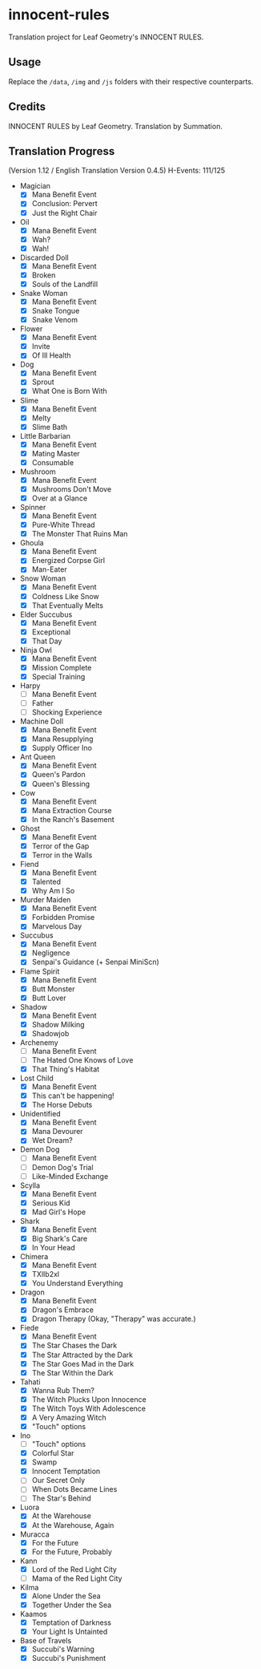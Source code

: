 # innocent-rules
Translation project for Leaf Geometry's INNOCENT RULES.

## Usage
Replace the `/data`, `/img` and `/js` folders with their respective counterparts.

## Credits
INNOCENT RULES by Leaf Geometry.
Translation by Summation.

## Translation Progress
(Version 1.12 / English Translation Version 0.4.5)
H-Events: 111/125
- Magician
    - [x] Mana Benefit Event
    - [x] Conclusion: Pervert
    - [x] Just the Right Chair
- Oil
    - [x] Mana Benefit Event
    - [x] Wah?
    - [x] Wah!
- Discarded Doll
    - [x] Mana Benefit Event
    - [x] Broken
    - [x] Souls of the Landfill
- Snake Woman
    - [x] Mana Benefit Event
    - [x] Snake Tongue
    - [x] Snake Venom
- Flower
    - [x] Mana Benefit Event
    - [x] Invite
    - [x] Of Ill Health
- Dog
    - [x] Mana Benefit Event
    - [x] Sprout
    - [x] What One is Born With
- Slime
    - [x] Mana Benefit Event
    - [x] Melty
    - [x] Slime Bath
- Little Barbarian
    - [x] Mana Benefit Event
    - [x] Mating Master
    - [x] Consumable
- Mushroom
    - [x] Mana Benefit Event
    - [x] Mushrooms Don't Move
    - [x] Over at a Glance
- Spinner
    - [x] Mana Benefit Event
    - [x] Pure-White Thread
    - [x] The Monster That Ruins Man
- Ghoula
    - [x] Mana Benefit Event
    - [x] Energized Corpse Girl
    - [x] Man-Eater
- Snow Woman
    - [x] Mana Benefit Event
    - [x] Coldness Like Snow
    - [x] That Eventually Melts
- Elder Succubus
    - [x] Mana Benefit Event
    - [x] Exceptional
    - [x] That Day
- Ninja Owl
    - [x] Mana Benefit Event
    - [x] Mission Complete
    - [x] Special Training
- Harpy
    - [ ] Mana Benefit Event
    - [ ] Father
    - [ ] Shocking Experience
- Machine Doll
    - [x] Mana Benefit Event
    - [x] Mana Resupplying
    - [x] Supply Officer Ino
- Ant Queen
    - [x] Mana Benefit Event
    - [x] Queen's Pardon
    - [x] Queen's Blessing
- Cow
    - [x] Mana Benefit Event
    - [x] Mana Extraction Course
    - [x] In the Ranch's Basement
- Ghost
    - [x] Mana Benefit Event
    - [x] Terror of the Gap
    - [x] Terror in the Walls
- Fiend
    - [x] Mana Benefit Event
    - [x] Talented
    - [x] Why Am I So
- Murder Maiden
    - [x] Mana Benefit Event
    - [x] Forbidden Promise
    - [x] Marvelous Day
- Succubus
    - [x] Mana Benefit Event
    - [x] Negligence
    - [x] Senpai's Guidance (+ Senpai MiniScn)
- Flame Spirit
    - [x] Mana Benefit Event
    - [x] Butt Monster
    - [x] Butt Lover
- Shadow
    - [x] Mana Benefit Event
    - [x] Shadow Milking
    - [x] Shadowjob
- Archenemy
    - [ ] Mana Benefit Event
    - [ ] The Hated One Knows of Love
    - [x] That Thing's Habitat
- Lost Child
    - [x] Mana Benefit Event
    - [x] This can't be happening!
    - [x] The Horse Debuts
- Unidentified
    - [x] Mana Benefit Event
    - [x] Mana Devourer
    - [x] Wet Dream?
- Demon Dog
    - [ ] Mana Benefit Event
    - [ ] Demon Dog's Trial
    - [ ] Like-Minded Exchange
- Scylla
    - [x] Mana Benefit Event
    - [x] Serious Kid
    - [x] Mad Girl's Hope
- Shark
    - [x] Mana Benefit Event
    - [x] Big Shark's Care
    - [x] In Your Head
- Chimera
    - [x] Mana Benefit Event
    - [x] TXlIb2xl
    - [x] You Understand Everything
- Dragon
    - [x] Mana Benefit Event
    - [x] Dragon's Embrace
    - [x] Dragon Therapy (Okay, "Therapy" was accurate.)
- Fiede
    - [x] Mana Benefit Event
    - [x] The Star Chases the Dark
    - [x] The Star Attracted by the Dark
    - [x] The Star Goes Mad in the Dark
    - [x] The Star Within the Dark
- Tahati
    - [x] Wanna Rub Them?
    - [x] The Witch Plucks Upon Innocence
    - [x] The Witch Toys With Adolescence
    - [x] A Very Amazing Witch
    - [x] "Touch" options
- Ino
    - [ ] "Touch" options
    - [x] Colorful Star
    - [x] Swamp
    - [x] Innocent Temptation
    - [ ] Our Secret Only
    - [ ] When Dots Became Lines
    - [ ] The Star's Behind
- Luora
    - [x] At the Warehouse
    - [x] At the Warehouse, Again
- Muracca
    - [x] For the Future
    - [x] For the Future, Probably
- Kann
    - [x] Lord of the Red Light City
    - [ ] Mama of the Red Light City
- Kilma
    - [x] Alone Under the Sea
    - [x] Together Under the Sea
- Kaamos
    - [x] Temptation of Darkness
    - [x] Your Light Is Untainted
- Base of Travels
    - [x] Succubi's Warning
    - [x] Succubi's Punishment